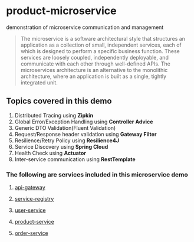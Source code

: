 # product-microservice
demonstration of microservice communication and management

> The microservice is a software architectural style that structures an application as a collection of small,
> independent services, each of which is designed to perform a specific business function. These services are loosely
> coupled, independently deployable, and communicate with each other through well-defined APIs.
> The microservices architecture is an alternative to the monolithic architecture, where an application is built as a
> single, tightly integrated unit.

## Topics covered in this demo

1. Distributed Tracing using **Zipkin**
2. Global Error/Exception Handling using **Controller Advice**
3. Generic DTO Validation(Fluent Validation)
4. Request/Response header validation using **Gateway Filter**
5. Resilience/Retry Policy using **Resilience4J**
6. Service Discovery using **Spring Cloud**
7. Health Check using **Actuator**
8. Inter-service communication using **RestTemplate**

### The following are services included in this microservice demo

1. [api-gateway](https://github.com/Amit-Chavda/api-gateway)
2. [service-registry](https://github.com/Amit-Chavda/service-registry)
3. [user-service](https://github.com/Amit-Chavda/user-service)
4. [product-service](https://github.com/Amit-Chavda/product-service)

5. [order-service](https://github.com/Amit-Chavda/order-service)

